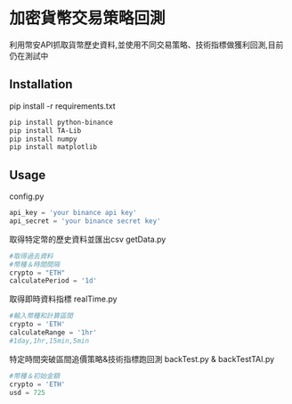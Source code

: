 # 加密貨幣交易策略回測
利用幣安API抓取貨幣歷史資料,並使用不同交易策略、技術指標做獲利回測,目前仍在測試中

## Installation
pip install -r requirements.txt

```bash
pip install python-binance
pip install TA-Lib
pip install numpy
pip install matplotlib
```

## Usage
config.py
```python
api_key = 'your binance api key'
api_secret = 'your binance secret key'
```
取得特定幣的歷史資料並匯出csv
getData.py
```python
#取得過去資料
#幣種＆時間間隔
crypto = "ETH"
calculatePeriod = '1d'
```
取得即時資料指標
realTime.py
```python
#輸入幣種和計算區間
crypto = 'ETH'
calculateRange = '1hr'
#1day,1hr,15min,5min
```
特定時間突破區間追價策略&技術指標跑回測
backTest.py & backTestTAI.py
```python
#幣種＆初始金額
crypto = 'ETH'
usd = 725
```
